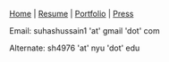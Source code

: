 
[Home](https://sshussain.me) | [Resume](http://sshussain.me/resume.pdf) | [Portfolio](http://sshussain.me/portfolio) | [Press](http://sshussain.me/press) 

Email: suhashussain1 'at' gmail 'dot' com

Alternate: sh4976 'at' nyu 'dot' edu